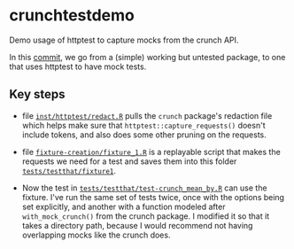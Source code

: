 # crunchtestdemo
Demo usage of httptest to capture mocks from the crunch API.

In this 
[commit](https://github.com/gergness/crunchtestdemo/commit/cce311a552ee45baf4cffe5d3e99426339570bb3), 
we go from a (simple) working but untested package,
to one that uses httptest to have mock tests.

## Key steps

- file 
[`inst/httptest/redact.R`](https://github.com/gergness/crunchtestdemo/blob/cce311a552ee45baf4cffe5d3e99426339570bb3/inst/httptest/redact.R) 
pulls the `crunch` package's redaction file
which helps make sure that `httptest::capture_requests()` doesn't include
tokens, and also does some other pruning on the requests.
  
- file 
[`fixture-creation/fixture_1.R`](https://github.com/gergness/crunchtestdemo/blob/cce311a552ee45baf4cffe5d3e99426339570bb3/fixture-creation/fixture_1.R) 
is a replayable script that makes the requests we need for a test and saves them into
this folder 
[`tests/testthat/fixture1`](https://github.com/gergness/crunchtestdemo/tree/cce311a552ee45baf4cffe5d3e99426339570bb3/tests/testthat/fixture1).
  
- Now the test in 
[`tests/testthat/test-crunch_mean_by.R`](https://github.com/gergness/crunchtestdemo/blob/cce311a552ee45baf4cffe5d3e99426339570bb3/tests/testthat/test-crunch_mean_by.R) 
can use the fixture.
I've run the same set of tests twice, once with the options being set 
explicitly, and another with a function modeled after `with_mock_crunch()` 
from the crunch package. I modified it so that it takes a directory path,
because I would recommend not having overlapping mocks like the crunch
does.
